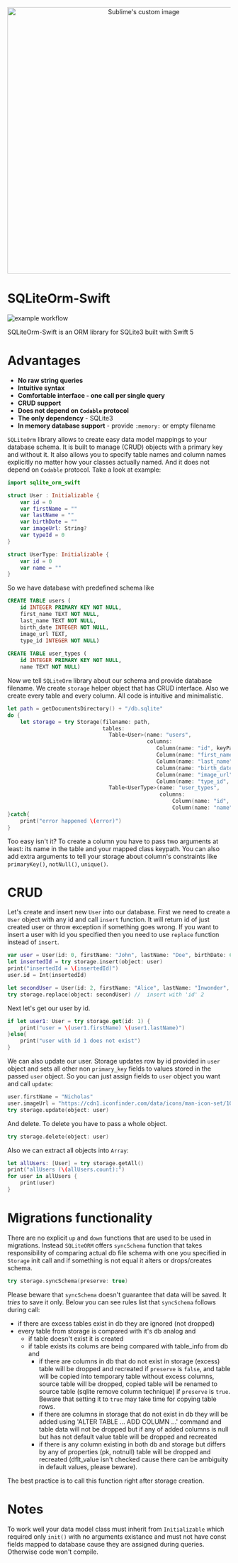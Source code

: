 <p align="center">
  <img src="https://github.com/fnc12/sqlite-orm-swift/blob/master/logo.png" alt="Sublime's custom image" width="600"/>
</p>

# SQLiteOrm-Swift

![example workflow](https://github.com/fnc12/sqlite-orm-swift/actions/workflows/swift.yml/badge.svg)

SQLiteOrm-Swift is an ORM library for SQLite3 built with Swift 5

# Advantages

* **No raw string queries**
* **Intuitive syntax**
* **Comfortable interface - one call per single query**
* **CRUD support**
* **Does not depend on `Codable` protocol**
* **The only dependency** - SQLite3
* **In memory database support** - provide `:memory:` or empty filename

`SQLiteOrm` library allows to create easy data model mappings to your database schema. It is built to manage (CRUD) objects with a primary key and without it. It also allows you to specify table names and column names explicitly no matter how your classes actually named. And it does not depend on `Codable` protocol. Take a look at example:

```swift
import sqlite_orm_swift

struct User : Initializable {
    var id = 0
    var firstName = ""
    var lastName = ""
    var birthDate = ""
    var imageUrl: String?
    var typeId = 0
}

struct UserType: Initializable {
    var id = 0
    var name = ""
}
```

So we have database with predefined schema like 

```sql
CREATE TABLE users (
    id INTEGER PRIMARY KEY NOT NULL, 
    first_name TEXT NOT NULL, 
    last_name TEXT NOT NULL, 
    birth_date INTEGER NOT NULL, 
    image_url TEXT, 
    type_id INTEGER NOT NULL)
    
CREATE TABLE user_types (
    id INTEGER PRIMARY KEY NOT NULL, 
    name TEXT NOT NULL)
```

Now we tell `SQLiteOrm` library about our schema and provide database filename. We create `storage` helper object that has CRUD interface. Also we create every table and every column. All code is intuitive and minimalistic.

```swift
let path = getDocumentsDirectory() + "/db.sqlite"
do {
    let storage = try Storage(filename: path,
                              tables:
                                Table<User>(name: "users",
                                            columns:
                                               Column(name: "id", keyPath: \User.id, constraints: primaryKey(), notNull()),
                                               Column(name: "first_name", keyPath: \User.firstName, constraints: notNull()),
                                               Column(name: "last_name", keyPath: \User.lastName, constraints: notNull()),
                                               Column(name: "birth_date", keyPath: \User.birthDate, constraints: notNull()),
                                               Column(name: "image_url", keyPath: \User.imageUrl),
                                               Column(name: "type_id", keyPath: \User.typeId, constraints: notNull())),
                                Table<UserType>(name: "user_types",
                                                columns:
                                                    Column(name: "id", keyPath: \UserType.id, constraints: primaryKey(), notNull()),
                                                    Column(name: "name", keyPath: \UserType.name, constraints: notNull())))
}catch{
    print("error happened \(error)")
}
```

Too easy isn't it? To create a column you have to pass two arguments at least: its name in the table and your mapped class keypath. You can also add extra arguments to tell your storage about column's constraints like `primaryKey()`, `notNull()`, `unique()`.

# CRUD

Let's create and insert new `User` into our database. First we need to create a `User` object with any id and call `insert` function. It will return id of just created user or throw exception if something goes wrong. If you want to insert a user with id you specified then you need to use `replace` function instead of `insert`.

```swift
var user = User(id: 0, firstName: "John", lastName: "Doe", birthDate: 664416000, imageUrl: "url_to_heaven", typeId: 3)
let insertedId = try storage.insert(object: user)
print("insertedId = \(insertedId)")
user.id = Int(insertedId)

let secondUser = User(id: 2, firstName: "Alice", lastName: "Inwonder", birthDate: 831168000, imageUrl: nil, typeId: 2)
try storage.replace(object: secondUser) //  insert with 'id' 2
```

Next let's get our user by id.

```swift
if let user1: User = try storage.get(id: 1) {
    print("user = \(user1.firstName) \(user1.lastName)")
}else{
    print("user with id 1 does not exist")
}
```

We can also update our user. Storage updates row by id provided in `user` object and sets all other non `primary_key` fields to values stored in the passed `user` object. So you can just assign fields to `user` object you want and call `update`:

```swift
user.firstName = "Nicholas"
user.imageUrl = "https://cdn1.iconfinder.com/data/icons/man-icon-set/100/man_icon-21-512.png"
try storage.update(object: user)
```

And delete. To delete you have to pass a whole object.

```swift
try storage.delete(object: user)
```

Also we can extract all objects into `Array`:

```swift
let allUsers: [User] = try storage.getAll()
print("allUsers (\(allUsers.count):")
for user in allUsers {
    print(user)
}
```

# Migrations functionality

There are no explicit `up` and `down` functions that are used to be used in migrations. Instead `SQLiteORM` offers `syncSchema` function that takes responsibility of comparing actual db file schema with one you specified in `Storage` init call and if something is not equal it alters or drops/creates schema.

```swift
try storage.syncSchema(preserve: true)
```

Please beware that `syncSchema` doesn't guarantee that data will be saved. It *tries* to save it only. Below you can see rules list that `syncSchema` follows during call:
* if there are excess tables exist in db they are ignored (not dropped)
* every table from storage is compared with it's db analog and 
    * if table doesn't exist it is created
    * if table exists its colums are being compared with table_info from db and
        * if there are columns in db that do not exist in storage (excess) table will be dropped and recreated if `preserve` is `false`, and table will be copied into temporary table without excess columns, source table will be dropped, copied table will be renamed to source table (sqlite remove column technique) if `preserve` is `true`. Beware that setting it to `true` may take time for copying table rows.
        * if there are columns in storage that do not exist in db they will be added using 'ALTER TABLE ... ADD COLUMN ...' command and table data will not be dropped but if any of added columns is null but has not default value table will be dropped and recreated
        * if there is any column existing in both db and storage but differs by any of properties (pk, notnull) table will be dropped and recreated (dflt_value isn't checked cause there can be ambiguity in default values, please beware).

The best practice is to call this function right after storage creation.

# Notes

To work well your data model class must inherit from `Initializable` which required only `init()` with no arguments existance and must not have const fields mapped to database cause they are assigned during queries. Otherwise code won't compile.
